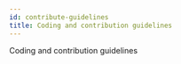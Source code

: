 ```yaml
---
id: contribute-guidelines
title: Coding and contribution guidelines
---
```

Coding and contribution guidelines